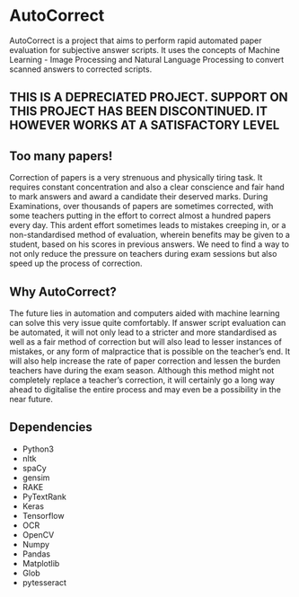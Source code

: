 # AutoCorrect

AutoCorrect is a project that aims to perform rapid automated paper evaluation for subjective answer scripts. It uses the concepts of Machine Learning - Image Processing and Natural Language Processing to convert scanned answers to corrected scripts.

## **THIS IS A DEPRECIATED PROJECT. SUPPORT ON THIS PROJECT HAS BEEN DISCONTINUED. IT HOWEVER WORKS AT A SATISFACTORY LEVEL**

## Too many papers!

Correction of papers is a very strenuous and physically tiring task. It requires constant concentration and also a clear conscience and fair hand to mark answers and award a candidate their deserved marks. During Examinations, over thousands of papers are sometimes corrected, with some teachers putting in the effort to correct almost a hundred papers every day. This ardent effort sometimes leads to mistakes creeping in, or a non-standardised method of evaluation, wherein benefits may be given to a student, based on his scores in previous answers. We need to find a way to not only reduce the pressure on teachers during exam sessions but also speed up the process of correction.

## Why AutoCorrect?

The future lies in automation and computers aided with machine learning can solve this very issue quite comfortably. If answer script evaluation can be automated, it will not only lead to a stricter and more standardised as well as a fair method of correction but will also lead to lesser instances of mistakes, or any form of malpractice that is possible on the teacher’s end. It will also help increase the rate of paper correction and lessen the burden teachers have during the exam season. Although this method might not completely replace a teacher’s correction, it will certainly go a long way ahead to digitalise the entire process and may even be a possibility in the near future.

## Dependencies

* Python3
* nltk
* spaCy
* gensim
* RAKE
* PyTextRank
* Keras
* Tensorflow
* OCR
* OpenCV
* Numpy 
* Pandas
* Matplotlib
* Glob
* pytesseract
